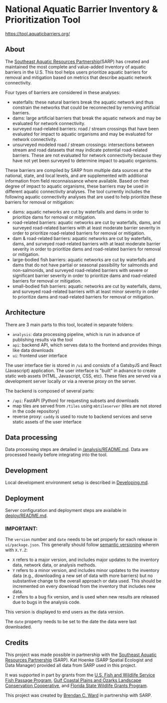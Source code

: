 # National Aquatic Barrier Inventory & Prioritization Tool

https://tool.aquaticbarriers.org/

## About

The [Southeast Aquatic Resources Partnership](https://southeastaquatics.net)(SARP) has created and maintained the most complete and value-added inventory of aquatic barriers in the U.S. This tool helps users prioritize aquatic barriers for removal and mitigation based on metrics that describe aquatic network connectivity.

Four types of barriers are considered in these analyses:

- waterfalls: these natural barriers break the aquatic network and thus constrain the networks that could be reconnected by removing artificial barriers.
- dams: large artificial barriers that break the aquatic network and may be evaluated for network connectivity.
- surveyed road-related barriers: road / stream crossings that have been evaluated for impact to aquatic organisms and may be evaluated for network connectivity.
- unsurveyed modeled road / stream crossings: intersections between stream and road datasets that may indicate potential road-related barriers. These are not evaluated for network connectivity because they have not yet been surveyed to determine impact to aquatic organisms.

These barriers are compiled by SARP from multiple data sources at the national, state, and local levels, and are supplemented with additional information from field reconnaissance where available. Based on their degree of impact to aquatic organisms, these barriers may be used in different aquatic connectivity analyses. The tool currently includes the following aquatic connectivity analyses that are used to help prioritize these barriers for removal or mitigation:

- dams: aquatic networks are cut by waterfalls and dams in order to prioritize dams for removal or mitigation.
- road-related barriers: aquatic networks are cut by waterfalls, dams, and surveyed road-related barriers with at least moderate barrier severity in order to prioritize road-related barriers for removal or mitigation.
- dam & road-related barriers: aquatic networks are cut by waterfalls, dams, and surveyed road-related barriers with at least moderate barrier severity in order to prioritize dams and road-related barriers for removal or mitigation.
- large-bodied fish barriers: aquatic networks are cut by waterfalls and dams that do not have partial or seasonal passibility for salmonids and non-salmonids, and surveyed road-related barriers with severe or significant barrier severity in order to prioritize dams and road-related barriers for removal or mitigation.
- small-bodied fish barriers: aquatic networks are cut by waterfalls, dams, and surveyed road-related barriers with at least minor severity in order to prioritize dams and road-related barriers for removal or mitigation.

## Architecture

There are 3 main parts to this tool, located in separate folders:

- `analysis`: data processing pipeline, which is run in advance of publishing results via the tool
- `api`: backend API, which serves data to the frontend and provides things like data downloads
- `ui`: frontend user interface

The user interface tier is stored in `/ui` and consists of a GatsbyJS and React (Javascript) application.
The user interface is "built" in advance to create static web assets (HTML, Javascript, CSS, etc).
These files are served via a development server locally or via a reverse proxy on the server.

The backend is composed of several parts:

- `/api`: FastAPI (Python) for requesting subsets and downloads
- map tiles are served from `/tiles` using `mbtileserver` (tiles are not stored in the code repository)
- reverse proxy: `caddy` is used to route to backend services and serve static assets of the user interface

## Data processing

Data processing steps are detailed in [/analysis/README.md](analysis). Data are processed heavily before integrating into the tool.

## Development

Local development environment setup is described in [Developing.md](./Developing.md).

## Deployment

Server configuration and deployment steps are available in [deploy/README.md](deploy/README.md).

### IMPORTANT:

The `version` number and `date` needs to be set properly for each release in `ui/package.json`.
This generally should follow [semantic versioning](https://semver.org/) wherein with `X.Y.Z`:

- `X` refers to a major version, and includes major updates to the inventory data, network data, or analysis methods.
- `Y` refers to a minor version, and includes minor updates to the inventory data (e.g., downloading a new set of data with more barriers) but no substantive change to the overall approach or data used. This should be incremented on every download from the inventory that includes new data.
- `Z` refers to a bug fix version, and is used when new results are released due to bugs in the analysis code.

This version is displayed to end users as the data version.

The `date` property needs to be set to the date the data were last downloaded.

## Credits

This project was made possible in partnership with the [Southeast Aquatic Resources Partnership](https://southeastaquatics.net/) (SARP). Kat Hoenke (SARP Spatial Ecologist and Data Manager) provided all data from SARP used in this project.

It was supported in part by grants from the [U.S. Fish and Wildlife Service Fish Passage Program](https://www.fws.gov/fisheries/fish-passage.html), [Gulf Coastal Plains and Ozarks Landscape Conservation Cooperative](https://gcpolcc.org/), and [Florida State Wildlife Grants Program](https://myfwc.com/conservation/special-initiatives/swap/grant/).

This project was created by [Brendan C. Ward](https://github.com/brendan-ward) in partnership with SARP.
